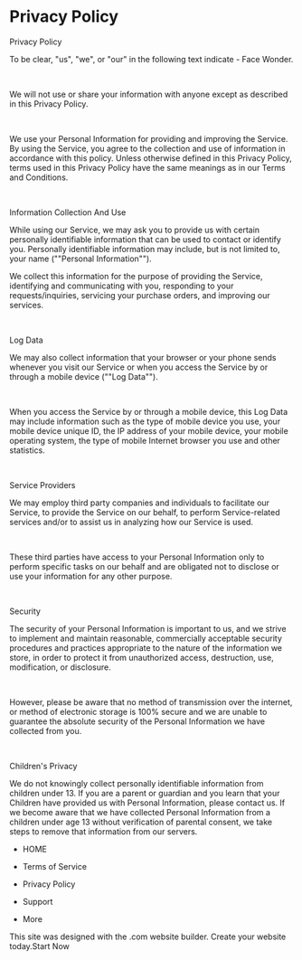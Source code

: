 # Privacy Policy

Privacy Policy

To be clear, "us", "we", or "our" in the following text indicate - Face
Wonder.

​

We will not use or share your information with anyone except as described in
this Privacy Policy.

​

We use your Personal Information for providing and improving the Service. By
using the Service, you agree to the collection and use of information in
accordance with this policy. Unless otherwise defined in this Privacy Policy,
terms used in this Privacy Policy have the same meanings as in our Terms and
Conditions.

​

Information Collection And Use

While using our Service, we may ask you to provide us with certain personally
identifiable information that can be used to contact or identify you.
Personally identifiable information may include, but is not limited to, your
name (""Personal Information"").

  
We collect this information for the purpose of providing the Service,
identifying and communicating with you, responding to your requests/inquiries,
servicing your purchase orders, and improving our services.

​

Log Data

We may also collect information that your browser or your phone sends whenever
you visit our Service or when you access the Service by or through a mobile
device (""Log Data"").

​

When you access the Service by or through a mobile device, this Log Data may
include information such as the type of mobile device you use, your mobile
device unique ID, the IP address of your mobile device, your mobile operating
system, the type of mobile Internet browser you use and other statistics.

​

Service Providers

We may employ third party companies and individuals to facilitate our Service,
to provide the Service on our behalf, to perform Service-related services
and/or to assist us in analyzing how our Service is used.

​

These third parties have access to your Personal Information only to perform
specific tasks on our behalf and are obligated not to disclose or use your
information for any other purpose.

​

Security

The security of your Personal Information is important to us, and we strive to
implement and maintain reasonable, commercially acceptable security procedures
and practices appropriate to the nature of the information we store, in order
to protect it from unauthorized access, destruction, use, modification, or
disclosure.

​

However, please be aware that no method of transmission over the internet, or
method of electronic storage is 100% secure and we are unable to guarantee the
absolute security of the Personal Information we have collected from you.

​

Children's Privacy

We do not knowingly collect personally identifiable information from children
under 13. If you are a parent or guardian and you learn that your Children
have provided us with Personal Information, please contact us. If we become
aware that we have collected Personal Information from a children under age 13
without verification of parental consent, we take steps to remove that
information from our servers.

  * HOME

  * Terms of Service

  * Privacy Policy

  * Support

  * More

This site was designed with the .com website builder. Create your website
today.Start Now

